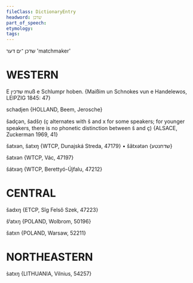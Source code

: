 ```yaml
---
fileClass: DictionaryEntry
headword: שדכן
part_of_speech: 
etymology: 
tags: 
---
```

שדכן
־ים
דער
'matchmaker'

WESTERN
========

E שדכין muß e Schlumpr hoben.
{Maißim un Schnokes vun e Handelewos, LEIPZIG 1845: 47}

schadjen {HOLLAND, Beem, Jerosche}

šadçən, šadšn̩ (ç alternates with š and x for some speakers; for younger speakers, there is no phonetic distinction between š and ç) {ALSACE, Zuckerman 1969, 41}

šatxən, šatxŋ {WTCP, Dunajská Streda, 47179}
	•	šǎtxətən {שדחנטע}

šatxən {WTCP, Vác, 47197}

šátxəŋ {WTCP, Berettyó-Újfalu, 47212}

CENTRAL
========

šadxŋ {ETCP, Sîg Felső Szek, 47223}

šʲatxŋ {POLAND, Wolbrom, 50196}

šatxn {POLAND, Warsaw, 52211}

NORTHEASTERN
==============

s̀atxŋ {LITHUANIA, Vilnius, 54257}